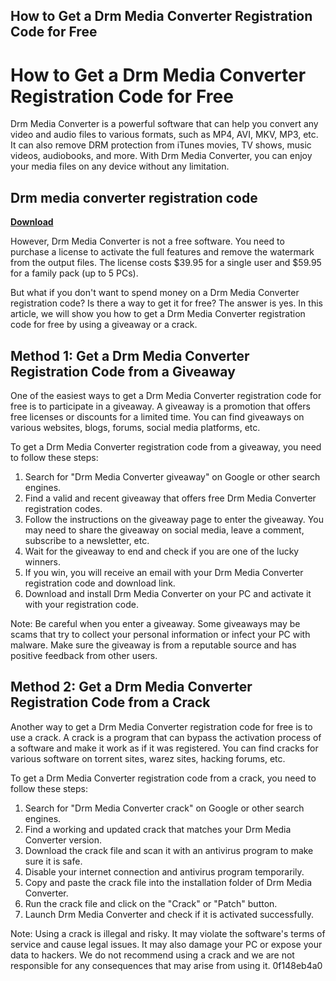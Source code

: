 ## How to Get a Drm Media Converter Registration Code for Free

  
# How to Get a Drm Media Converter Registration Code for Free
 
Drm Media Converter is a powerful software that can help you convert any video and audio files to various formats, such as MP4, AVI, MKV, MP3, etc. It can also remove DRM protection from iTunes movies, TV shows, music videos, audiobooks, and more. With Drm Media Converter, you can enjoy your media files on any device without any limitation.
 
## Drm media converter registration code


[**Download**](https://poitaihanew.blogspot.com/?l=2tKuQM)

 
However, Drm Media Converter is not a free software. You need to purchase a license to activate the full features and remove the watermark from the output files. The license costs $39.95 for a single user and $59.95 for a family pack (up to 5 PCs).
 
But what if you don't want to spend money on a Drm Media Converter registration code? Is there a way to get it for free? The answer is yes. In this article, we will show you how to get a Drm Media Converter registration code for free by using a giveaway or a crack.
 
## Method 1: Get a Drm Media Converter Registration Code from a Giveaway
 
One of the easiest ways to get a Drm Media Converter registration code for free is to participate in a giveaway. A giveaway is a promotion that offers free licenses or discounts for a limited time. You can find giveaways on various websites, blogs, forums, social media platforms, etc.
 
To get a Drm Media Converter registration code from a giveaway, you need to follow these steps:
 
1. Search for "Drm Media Converter giveaway" on Google or other search engines.
2. Find a valid and recent giveaway that offers free Drm Media Converter registration codes.
3. Follow the instructions on the giveaway page to enter the giveaway. You may need to share the giveaway on social media, leave a comment, subscribe to a newsletter, etc.
4. Wait for the giveaway to end and check if you are one of the lucky winners.
5. If you win, you will receive an email with your Drm Media Converter registration code and download link.
6. Download and install Drm Media Converter on your PC and activate it with your registration code.

Note: Be careful when you enter a giveaway. Some giveaways may be scams that try to collect your personal information or infect your PC with malware. Make sure the giveaway is from a reputable source and has positive feedback from other users.
 
## Method 2: Get a Drm Media Converter Registration Code from a Crack
 
Another way to get a Drm Media Converter registration code for free is to use a crack. A crack is a program that can bypass the activation process of a software and make it work as if it was registered. You can find cracks for various software on torrent sites, warez sites, hacking forums, etc.
 
To get a Drm Media Converter registration code from a crack, you need to follow these steps:

1. Search for "Drm Media Converter crack" on Google or other search engines.
2. Find a working and updated crack that matches your Drm Media Converter version.
3. Download the crack file and scan it with an antivirus program to make sure it is safe.
4. Disable your internet connection and antivirus program temporarily.
5. Copy and paste the crack file into the installation folder of Drm Media Converter.
6. Run the crack file and click on the "Crack" or "Patch" button.
7. Launch Drm Media Converter and check if it is activated successfully.

Note: Using a crack is illegal and risky. It may violate the software's terms of service and cause legal issues. It may also damage your PC or expose your data to hackers. We do not recommend using a crack and we are not responsible for any consequences that may arise from using it.
 0f148eb4a0

